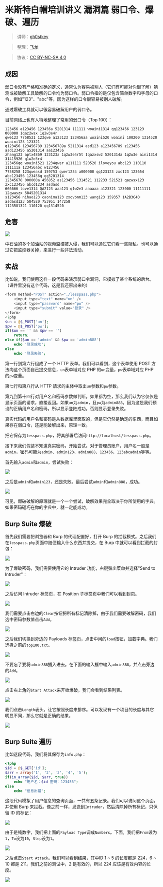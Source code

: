 # 米斯特白帽培训讲义 漏洞篇 弱口令、爆破、遍历

> 讲师：[gh0stkey](https://www.zhihu.com/people/gh0stkey/answers)

> 整理：[飞龙](https://github.com/)

> 协议：[CC BY-NC-SA 4.0](http://creativecommons.org/licenses/by-nc-sa/4.0/)

## 成因

弱口令没有严格和准确的定义，通常认为容易被别人（它们有可能对你很了解）猜测或被破解工具破解的口令均为弱口令。弱口令指的是仅包含简单数字和字母的口令，例如"123"、"abc"等，因为这样的口令很容易被别人破解。

通过爆破工具就可以很容易破解用户的弱口令。

目前网络上也有人特地整理了常用的弱口令（Top 100）：

```
123456 a123456 123456a 5201314 111111 woaini1314 qq123456 123123 000000 1qaz2wsx 1q2w3e4r 
qwe123 7758521 123qwe a123123 123456aa woaini520 woaini 100200 1314520 woaini123 123321 
q123456 123456789 123456789a 5211314 asd123 a123456789 z123456 asd123456 a5201314 aa123456 
zhang123 aptx4869 123123a 1q2w3e4r5t 1qazxsw2 5201314a 1q2w3e aini1314 31415926 q1w2e3r4 
123456qq woaini521 1234qwer a111111 520520 iloveyou abc123 110110 111111a 123456abc w123456 
7758258 123qweasd 159753 qwer1234 a000000 qq123123 zxc123 123654 abc123456 123456q qq5201314 
12345678 000000a 456852 as123456 1314521 112233 521521 qazwsx123 zxc123456 abcd1234 asdasd 
666666 love1314 QAZ123 aaa123 q1w2e3 aaaaaa a123321 123000 11111111 12qwaszx 5845201314 
s123456 nihao123 caonima123 zxcvbnm123 wang123 159357 1A2B3C4D asdasd123 584520 753951 147258 
1123581321 110120 qq1314520
```

## 危害

![](http://ww3.sinaimg.cn/large/841aea59jw1fau41nan6lj20tm0c5dh8.jpg)

中石油的多个加油站的视频监控被入侵，我们可以通过它们看一些隐私。也可以通过它把监控器关掉，来进行一些非法活动。

## 实战

比如说，我们使用这样一段代码来演示弱口令漏洞，它模拟了某个系统的后台。（课件里没有这个代码，这是我还原出来的）

```php
<form method="POST" action="./lesspass.php">
    <input type="text" name="un" />
    <input type="password" name="pw" />
    <input type="submit" value="登录" />
</form>
<?php
$un = @$_POST['un'];
$pw = @$_POST['pw'];
if($un == '' && $pw == '') 
    return;
else if($un == 'admin' && $pw == 'admin888') 
    echo '登录成功';
else
    echo '登录失败';
```

第一行到第六行组成了一个 HTTP 表单。我们可以看到，这个表单使用 POST 方法向这个页面自己提交信息，`un`表单域对应 PHP 的`un`变量，`pw`表单域对应 PHP 的`pw`变量。

第七行和第八行从 HTTP 请求的主体中取出`un`参数和`pw`参数。

第九到第十四行对用户名和密码参数做判断，如果都为空，那么我们认为它仅仅是显示页面的请求，直接返回。如果`un`为`admin`，且`pw`为`admin888`，因为这是我们预设的正确用户名和密码，所以显示登陆成功，否则显示登录失败。

真实代码的用户名和密码是从数据库里面取的，但是它仍然是确定的东西，而且如果存在弱口令，还是能破解出来，原理一致。

把它保存为`lesspass.php`，将其部署后访问`http://localhost/lesspass.php`。

接下来我们假装不知道真实密码，开始尝试。对于管理员账户，用户名一般是`admin`，密码可能为`admin`、`admin123`、`admin888`、`123456`、`123abcadmin`等等。

首先输入`admin`和`admin`，尝试失败：

![](http://ww4.sinaimg.cn/large/841aea59jw1fau41squzzj20eu04zwel.jpg)

之后是`admin`和`admin123`，还是失败。最后尝试`admin`和`admin888`，成功。

![](http://ww1.sinaimg.cn/large/841aea59jw1fau41x5e4hj20f0051glp.jpg)

可见，爆破破解的原理就是一个一个尝试，破解效果完全取决于你所使用的字典。如果密码碰巧在你的字典中，就一定能成功。

## Burp Suite 爆破

首先我们需要把浏览器和 Burp 的代理配置好，打开 Burp 的拦截模式。之后我们在`lesspass.php`页面中随便输入什么东西并提交，在 Burp 中就可以看到拦截的封包：

![](http://ww3.sinaimg.cn/large/841aea59jw1faygi4s5wej20rr0m7gnb.jpg)

为了爆破密码，我们需要使用它的 Intruder 功能，右键弹出菜单并选择"Send to Intruder"：

![](http://ww4.sinaimg.cn/large/841aea59jw1faygi9sth8j20rt0m60uv.jpg)

之后访问 Intruder 标签页，在 Position 子标签页中我们可以看到封包。

![](http://ww2.sinaimg.cn/large/841aea59jw1faygiibvt1j20rr0m2mz8.jpg)

我们需要点击右边的`Clear`按钮把所有标记清除掉，由于我们需要破解密码，我们选中密码参数值点击`Add`。

![](http://ww1.sinaimg.cn/large/841aea59jw1faygil5jxkj20ro0m5jtg.jpg)

之后我们切换到旁边的 Payloads 标签页，点击中间的`load`按钮，加载字典。我们选择之前的`top100.txt`。

![](http://ww2.sinaimg.cn/large/841aea59jw1faygio42flj20rt0m4q55.jpg)

不要忘了要将`admin888`插入进去。在下面的输入框中输入`admin888`，并点击旁边的`Add`。

![](http://ww2.sinaimg.cn/large/841aea59jw1faygir2s2jj20rq0m540d.jpg)

点击右上角的`Start Attack`来开始爆破，我们会看到结果列表。

![](http://ww3.sinaimg.cn/large/841aea59jw1faygitsdytj20rp0m4jte.jpg)

我们点击`Length`表头，让它按照长度来排序。可以发现有一个项目的长度与其它明显不同，那么它就是正确的结果。

![](http://ww3.sinaimg.cn/large/841aea59jw1faygiwxgzrj20rq0m2jtf.jpg)

## Burp Suite 遍历

比如这段代码，我们将其保存为`info.php`：

```php
<?php
$id = @$_GET['id'];
$arr = array('1', '2', '3', '4', '5');
if(in_array($id, $arr, true)) 
    echo "用户名：$id 密码：123456";
else
    echo "信息出错";
```

这段代码模拟了用户信息的查询页面，一共有五条记录。我们可以访问这个页面，并使用 Burp 来拦截。像之前一样，发送到`Intruder`，然后清除掉所有标记，只保留 ID 的标记：

![](http://ww3.sinaimg.cn/large/841aea59jw1faygj0igqjj20rq0m440f.jpg)

由于是纯数字，我们把上面的`Payload Type`调成`Numbers`。下面，我们把`From`设为`1`，`To`设为`10`，`Step`设为`1`。

![](http://ww1.sinaimg.cn/large/841aea59jw1faygj48uunj20rr0m3myp.jpg)

之后点击`Start Attack`。我们可以看到结果，其中ID 1 ~ 5 的长度都是 224，6 ~ 10 都是 211。我们之前的测试中，2 是有效的，所以 224 应该是有效内容的长度。

![](http://ww3.sinaimg.cn/large/841aea59jw1faygj81ytoj20rs0m7jt6.jpg)
